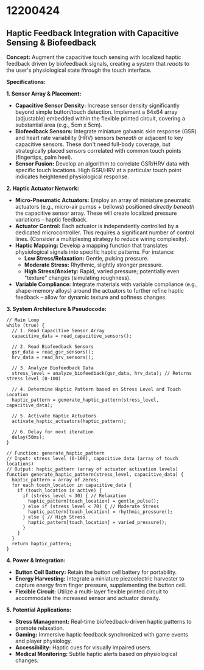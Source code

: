 # 12200424

## Haptic Feedback Integration with Capacitive Sensing & Biofeedback

**Concept:** Augment the capacitive touch sensing with localized haptic feedback driven by biofeedback signals, creating a system that *reacts* to the user's physiological state *through* the touch interface. 

**Specifications:**

**1. Sensor Array & Placement:**

*   **Capacitive Sensor Density:** Increase sensor density significantly beyond simple button/touch detection. Implement a 64x64 array (adjustable) embedded within the flexible printed circuit, covering a substantial area (e.g., 5cm x 5cm).
*   **Biofeedback Sensors:** Integrate miniature galvanic skin response (GSR) and heart rate variability (HRV) sensors *beneath* or adjacent to key capacitive sensors. These don't need full-body coverage, but strategically placed sensors correlated with common touch points (fingertips, palm heel).
*   **Sensor Fusion:** Develop an algorithm to correlate GSR/HRV data with specific touch locations. High GSR/HRV at a particular touch point indicates heightened physiological response.

**2. Haptic Actuator Network:**

*   **Micro-Pneumatic Actuators:** Employ an array of miniature pneumatic actuators (e.g., micro-air pumps + bellows) positioned *directly beneath* the capacitive sensor array. These will create localized pressure variations – haptic feedback.
*   **Actuator Control:** Each actuator is independently controlled by a dedicated microcontroller. This requires a significant number of control lines. (Consider a multiplexing strategy to reduce wiring complexity).
*   **Haptic Mapping:** Develop a mapping function that translates physiological signals into specific haptic patterns. For instance:
    *   **Low Stress/Relaxation:** Gentle, pulsing pressure.
    *   **Moderate Stress:**  Rhythmic, slightly stronger pressure.
    *   **High Stress/Anxiety:** Rapid, varied pressure; potentially even "texture" changes (simulating roughness).
*   **Variable Compliance:** Integrate materials with variable compliance (e.g., shape-memory alloys) around the actuators to further refine haptic feedback – allow for dynamic texture and softness changes.

**3. System Architecture & Pseudocode:**

```pseudocode
// Main Loop
while (true) {
  // 1. Read Capacitive Sensor Array
  capacitive_data = read_capacitive_sensors();

  // 2. Read Biofeedback Sensors
  gsr_data = read_gsr_sensors();
  hrv_data = read_hrv_sensors();

  // 3. Analyze Biofeedback Data
  stress_level = analyze_biofeedback(gsr_data, hrv_data); // Returns stress level (0-100)

  // 4. Determine Haptic Pattern based on Stress Level and Touch Location
  haptic_pattern = generate_haptic_pattern(stress_level, capacitive_data);

  // 5. Activate Haptic Actuators
  activate_haptic_actuators(haptic_pattern);

  // 6. Delay for next iteration
  delay(50ms);
}

// Function: generate_haptic_pattern
// Input: stress_level (0-100), capacitive_data (array of touch locations)
// Output: haptic_pattern (array of actuator activation levels)
function generate_haptic_pattern(stress_level, capacitive_data) {
  haptic_pattern = array of zeros;
  for each touch_location in capacitive_data {
    if (touch_location is active) {
      if (stress_level < 30) { // Relaxation
        haptic_pattern[touch_location] = gentle_pulse();
      } else if (stress_level < 70) { // Moderate Stress
        haptic_pattern[touch_location] = rhythmic_pressure();
      } else { // High Stress
        haptic_pattern[touch_location] = varied_pressure();
      }
    }
  }
  return haptic_pattern;
}
```

**4. Power & Integration:**

*   **Button Cell Battery:** Retain the button cell battery for portability.
*   **Energy Harvesting:** Integrate a miniature piezoelectric harvester to capture energy from finger pressure, supplementing the button cell.
*   **Flexible Circuit:**  Utilize a multi-layer flexible printed circuit to accommodate the increased sensor and actuator density.  

**5. Potential Applications:**

*   **Stress Management:** Real-time biofeedback-driven haptic patterns to promote relaxation.
*   **Gaming:** Immersive haptic feedback synchronized with game events and player physiology.
*   **Accessibility:** Haptic cues for visually impaired users.
*   **Medical Monitoring:** Subtle haptic alerts based on physiological changes.